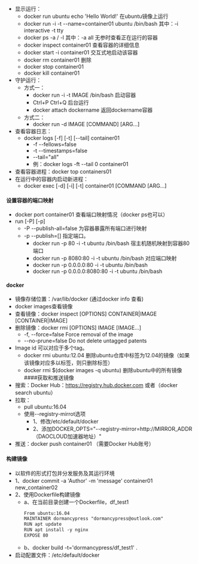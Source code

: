  - 显示运行：
    - docker run ubuntu echo 'Hello World!' 在ubuntu镜像上运行
    - docker run -i -t --name=container01 ubuntu /bin/bash 其中：-i interactive -t tty
    - docker ps -a / -l 其中：-a all 无参时查看正在运行的容器
    - docker inspect container01 查看容器的详细信息
    - docker start -i container01 交互式地启动该容器
    - docker rm container01 删除
    - docker stop container01
    - docker kill container01
 - 守护运行：
    - 方式一：
        - docker run -i -t IMAGE /bin/bash 启动容器
        - Ctrl+P Ctrl+Q 后台运行
        - docker attach dockername 返回dockername容器
    - 方式二：
        - docker run -d IMAGE [COMMAND] [ARG...] 
 - 查看容器日志：
    - docker logs [-f] [-t] [--tail] container01
        - -f --fellows=false
        - -t --timestamps=false
        - --tail="all" 
        - 例：docker logs -ft --tail 0 container01
 - 查看容器进程：docker top containers01
 - 在运行中的容器内启动新进程：
    - docker exec [-d] [-i] [-t] container01 [COMMAND [ARG...] 
#### 设置容器的端口映射
 - docker port container01 查看端口映射情况（docker ps也可以）
 - run [-P] [-p] 
    - -P --publish-all=false 为容器暴露所有端口进行映射
    - -p --publish=[] 指定端口。
        - docker run -p 80 -i -t ubuntu /bin/bash 宿主机随机映射到容器80端口
        - docker run -p 8080:80 -i -t ubuntu /bin/bash 对应端口映射 
        - docker run -p 0.0.0.0:80 -i -t ubuntu /bin/bash
        - docker run -p 0.0.0.0:8080:80 -i -t ubuntu /bin/bash
#### docker
 - 镜像存储位置：/var/lib/docker (通过docker info 查看)
 - docker images查看镜像
 - 查看镜像：docker inspect [OPTIONS] CONTAINER|IMAGE [CONTAINER|IMAGE]
 - 删除镜像：docker rmi [OPTIONS] IMAGE [IMAGE...]
    - -f, --force=false Force removal of the image
    - --no-prune=false Do not delete untagged patents
 - Image id 可以对应于多个tag。
    - docker rmi ubuntu:12.04 删除ubuntu仓库中标签为12.04的镜像（如果该镜像对应多以标签，则只删除标签）
    - docker rmi $(docker images -q ubuntu) 删除ubuntu中的所有镜像
####获取和推送镜像
 - 搜索：Docker Hub：https://registry.hub.docker.com  或者（docker search ubuntu）
 - 拉取：
    - pull ubuntu:16.04
    - 使用--registry-mirrot选项
        - 1、修改/etc/default/docker
        - 2、添加DOCKER_OPTS="--registry-mirror=http://MIRROR_ADDR（DAOCLOUD加速器地址）" 
 - 推送：docker push container01 （需要Docker Hub账号）
#### 构建镜像
 - 以软件的形式打包并分发服务及其运行环境
 - 1、docker commit -a 'Author' -m 'message' container01 new_container02 
 - 2、使用Dockerfile构建镜像
    - a、在当前目录创建一个Dockerfile，df_test1
        ```txt
        From ubuntu:16.04
        MAINTAINER dormancypress "dormancypress@outlook.com"
        RUN apt update
        RUN apt install -y nginx
        EXPOSE 80   
        ```  
    - b、docker build -t='dormancypress/df_test1' .
 - 启动配置文件：/etc/default/docker